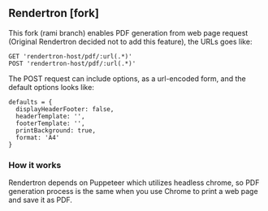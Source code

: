 ## Rendertron [fork]
This fork (rami branch) enables PDF generation from web page request (Original Rendertron decided not to add this feature), the URLs goes like:

```
GET 'rendertron-host/pdf/:url(.*)'
POST 'rendertron-host/pdf/:url(.*)'
```

The POST request can include options, as a url-encoded form, and the default options looks like:
```
defaults = {
  displayHeaderFooter: false,
  headerTemplate: '',
  footerTemplate: '',
  printBackground: true,
  format: 'A4'
}
```

### How it works
Rendertron depends on Puppeteer which utilizes headless chrome, so PDF generation process is the same when you use Chrome to print a web page and save it as PDF.
